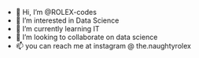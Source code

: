 - 👋 Hi, I’m @ROLEX-codes
- 👀 I’m interested in Data Science
- 🌱 I’m currently learning IT
- 💞️ I’m looking to collaborate on data science
- 📫 you can reach me at instagram @ the.naughtyrolex

<!---
ROLEX-codes/ROLEX-codes is a ✨ special ✨ repository because its `README.md` (this file) appears on your GitHub profile.
You can click the Preview link to take a look at your changes.
--->
